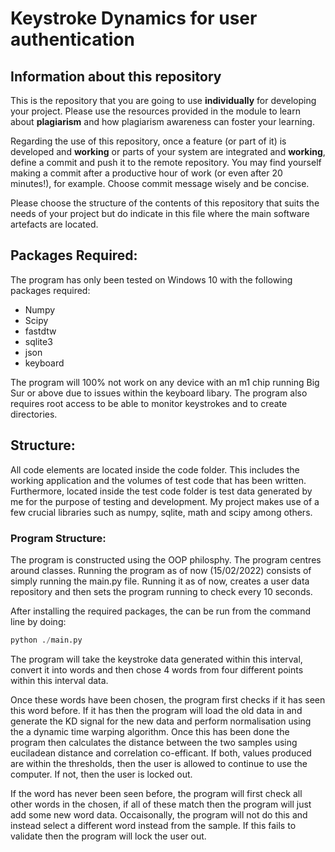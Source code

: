 # Keystroke Dynamics for user authentication

## Information about this repository

This is the repository that you are going to use **individually** for developing your project. Please use the resources provided in the module to learn about **plagiarism** and how plagiarism awareness can foster your learning.

Regarding the use of this repository, once a feature (or part of it) is developed and **working** or parts of your system are integrated and **working**, define a commit and push it to the remote repository. You may find yourself making a commit after a productive hour of work (or even after 20 minutes!), for example. Choose commit message wisely and be concise.

Please choose the structure of the contents of this repository that suits the needs of your project but do indicate in this file where the main software artefacts are located.

## Packages Required:
The program has only been tested on Windows 10 with the following packages required:

- Numpy
- Scipy
- fastdtw
- sqlite3
- json
- keyboard

The program will 100% not work on any device with an m1 chip running Big Sur or above due to issues within the keyboard libary. The program also requires root access to be able to monitor keystrokes and to create directories.
 
## Structure:
All code elements are located inside the code folder. This includes the working application and the volumes of test code that has been written. Furthermore, located inside the test code folder is test data generated by me for the purpose of testing and development. My project makes use of a few crucial libraries such as numpy, sqlite, math and scipy among others. 

### Program Structure:
The program is constructed using the OOP philosphy. The program centres around classes. Running the program as of now (15/02/2022) consists of simply running the main.py file. Running it as of now, creates a user data repository and then sets the program running to check every 10 seconds. 

After installing the required packages, the can be run from the command line by doing:

```python
python ./main.py
```

The program will take the keystroke data generated within this interval, convert it into words and then chose 4 words from four different points within this interval data.

Once these words have been chosen, the program first checks if it has seen this word before. If it has then the program will load the old data in and generate the KD signal for the new data and perform normalisation using the a dynamic time warping algorithm. Once this has been done the program then calculates the distance between the two samples using euciladean distance and correlation co-efficant. If both, values produced are within the thresholds, then the user is allowed to continue to use the computer. If not, then the user is locked out.

If the word has never been seen before, the program will first check all other words in the chosen, if all of these match then the program will just add some new word data. Occaisonally, the program will not do this and instead select a different word instead from the sample. If this fails to validate then the program will lock the user out.

